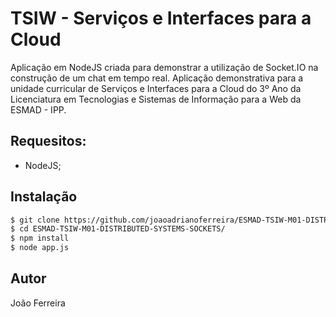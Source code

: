 # TSIW - Serviços e Interfaces para a Cloud

Aplicação em NodeJS criada para demonstrar a utilização de Socket.IO na construção de um chat em tempo real. Aplicação demonstrativa para a unidade curricular de Serviços e Interfaces para a Cloud do 3º Ano da Licenciatura em Tecnologias e Sistemas de Informação para a Web da ESMAD - IPP. 

## Requesitos: 
 - NodeJS; 

## Instalação 

```sh
$ git clone https://github.com/joaoadrianoferreira/ESMAD-TSIW-M01-DISTRIBUTED-SYSTEMS-SOCKETS.git
$ cd ESMAD-TSIW-M01-DISTRIBUTED-SYSTEMS-SOCKETS/
$ npm install
$ node app.js
```

## Autor
João Ferreira
